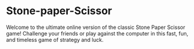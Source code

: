 # Stone-paper-Scissor
Welcome to the ultimate online version of the classic Stone Paper Scissor game! Challenge your friends or play against the computer in this fast, fun, and timeless game of strategy and luck.
